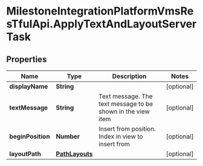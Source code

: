 # MilestoneIntegrationPlatformVmsResTfulApi.ApplyTextAndLayoutServerTask

## Properties
Name | Type | Description | Notes
------------ | ------------- | ------------- | -------------
**displayName** | **String** |  | [optional] 
**textMessage** | **String** | Text message. The text message to be shown in the view item | [optional] 
**beginPosition** | **Number** | Insert from position. Index in view to insert from | [optional] 
**layoutPath** | [**PathLayouts**](PathLayouts.md) |  | [optional] 
